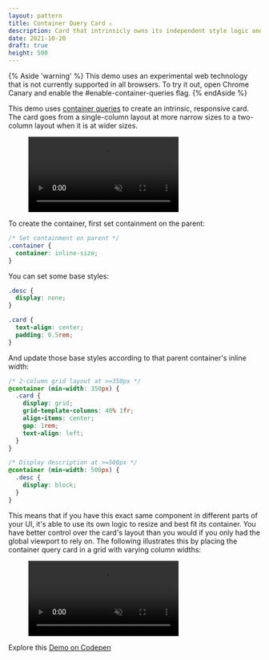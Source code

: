 ```yaml
---
layout: pattern
title: Container Query Card ⚠️
description: Card that intrinsicly owns its independent style logic and is styled based on its parent's inline width.
date: 2021-10-20
draft: true
height: 500
---
```


{% Aside 'warning' %}
This demo uses an experimental web technology that is not currently supported in all browsers. To try it out, open Chrome Canary and enable the #enable-container-queries flag.
{% endAside %}

This demo uses [container queries](https://developer.mozilla.org/en-US/docs/Web/CSS/CSS_Container_Queries) to create an intrinsic, responsive card. The card goes from a single-column layout at more narrow sizes to a two-column layout when it is at wider sizes.

<figure class='w-figure'>
  <video controls autoplay loop muted playsinline class='w-screenshot'>
    <source src="https://storage.googleapis.com/web-dev-uploads/video/HodOHWjMnbNw56hvNASHWSgZyAf2/LgWuKF0DH9QhoicKgbvA.mp4">
  </video>
</figure>

To create the container, first set containment on the parent:

```css
/* Set containment on parent */
.container {
  container: inline-size;
}
```

You can set some base styles:

```css
.desc {
  display: none;
}

.card {
  text-align: center;
  padding: 0.5rem;
}
```

And update those base styles according to that parent container's inline width:

```css
/* 2-column grid layout at >=350px */
@container (min-width: 350px) {
  .card {
    display: grid;
    grid-template-columns: 40% 1fr;
    align-items: center;
    gap: 1rem;
    text-align: left;
  }
}

/* Display description at >=500px */
@container (min-width: 500px) {
  .desc {
    display: block;
  }
}
```

This means that if you have this exact same component in different parts of your UI, it's able to use its own logic to resize and best fit its container. You have better control over the card's layout than you would if you only had the global viewport to rely on. The following illustrates this by placing the container query card in a grid with varying column widths:

<figure class='w-figure'>
  <video controls autoplay loop muted playsinline class='w-screenshot'>
    <source src="https://storage.googleapis.com/web-dev-uploads/video/HodOHWjMnbNw56hvNASHWSgZyAf2/YkkfwOM5iKqsKo6gn8oF.mp4">
  </video>
</figure>

Explore this [Demo on Codepen](https://codepen.io/una/pen/xxLPwBX)